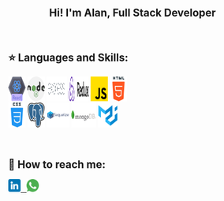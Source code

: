 
<h2 align="center">
Hi! I'm Alan, Full Stack Developer
</h2>

&nbsp;&nbsp;


## :star: Languages and Skills:

<p>
  <code><img width="7%" height="50px" src="https://github.com/ADurich/ADurich/blob/main/images/react.png"></code>
  <code><img width="7%" height="50px" src="https://github.com/ADurich/ADurich/blob/main/images/nodejs.png"></code>
  <code><img width="8%" height="50px" src="https://github.com/ADurich/ADurich/blob/main/images/express.png"></code>
  <code><img width="8%" height="50px" src="https://github.com/ADurich/ADurich/blob/main/images/redux.png"></code>
  <code><img width="7%" height="50px" src="https://github.com/ADurich/ADurich/blob/main/images/js.png"></code>
  <code><img width="7%" height="50px" src="https://github.com/ADurich/ADurich/blob/main/images/html-5.png"></code>
  <br />
  <code><img width="7%" height="50px" src="https://github.com/ADurich/ADurich/blob/main/images/css.png"></code>
  <code><img width="7%" height="50px" src="https://github.com/ADurich/ADurich/blob/main/images/postgre.png"></code>
  <code><img width="9%" height="50px" src="https://github.com/ADurich/ADurich/blob/main/images/sequelize.png"></code>
  <code><img width="10%" height="50px" src="https://github.com/ADurich/ADurich/blob/main/images/mongodb.png"></code>
  <code><img width="8%" height="50px" src="https://github.com/ADurich/ADurich/blob/main/images/material-ui.png"></code>
  <br />
</p>

&nbsp;

## :paperclip: How to reach me:
<span >
<a href="https://www.linkedin.com/in/alan-durich/" ><img width="5%" src="https://github.com/ADurich/ADurich/blob/main/images/linkedin.png"> &nbsp;
<a href="https://wa.link/furli3" ><img width="5%" src="https://github.com/ADurich/ADurich/blob/main/images/whatsapp.png">
</span>
